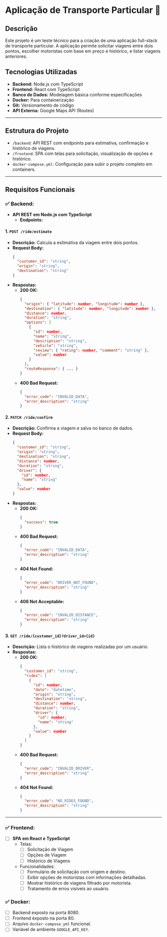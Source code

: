 # Aplicação de Transporte Particular 🚗

## Descrição
Este projeto é um teste técnico para a criação de uma aplicação full-stack de transporte particular. A aplicação permite solicitar viagens entre dois pontos, escolher motoristas com base em preço e histórico, e listar viagens anteriores.

## Tecnologias Utilizadas
- **Backend:** Node.js com TypeScript
- **Frontend:** React com TypeScript
- **Banco de Dados:** Modelagem básica conforme especificações
- **Docker:** Para containerização
- **Git:** Versionamento de código
- **API Externa:** Google Maps API (Routes)

---

## Estrutura do Projeto
- `/backend`: API REST com endpoints para estimativa, confirmação e histórico de viagens.
- `/frontend`: SPA com telas para solicitação, visualização de opções e histórico.
- `docker-compose.yml`: Configuração para subir o projeto completo em containers.

---

## Requisitos Funcionais

### ✅ Backend:
- **API REST em Node.js com TypeScript**
  - **Endpoints:**

#### 1. `POST /ride/estimate`
  - **Descrição:** Calcula a estimativa da viagem entre dois pontos.
  - **Request Body:**
    ```json
    {
      "customer_id": "string",
      "origin": "string",
      "destination": "string"
    }
    ```
  - **Respostas:**
    - **200 OK:**
      ```json
      {
        "origin": { "latitude": number, "longitude": number },
        "destination": { "latitude": number, "longitude": number },
        "distance": number,
        "duration": "string",
        "options": [
          {
            "id": number,
            "name": "string",
            "description": "string",
            "vehicle": "string",
            "review": { "rating": number, "comment": "string" },
            "value": number
          }
        ],
        "routeResponse": { ... }
      }
      ```
    - **400 Bad Request:**
      ```json
      {
        "error_code": "INVALID_DATA",
        "error_description": "string"
      }
      ```

#### 2. `PATCH /ride/confirm`
  - **Descrição:** Confirma a viagem e salva no banco de dados.
  - **Request Body:**
    ```json
    {
      "customer_id": "string",
      "origin": "string",
      "destination": "string",
      "distance": number,
      "duration": "string",
      "driver": {
        "id": number,
        "name": "string"
      },
      "value": number
    }
    ```
  - **Respostas:**
    - **200 OK:**
      ```json
      {
        "success": true
      }
      ```
    - **400 Bad Request:**
      ```json
      {
        "error_code": "INVALID_DATA",
        "error_description": "string"
      }
      ```
    - **404 Not Found:**
      ```json
      {
        "error_code": "DRIVER_NOT_FOUND",
        "error_description": "string"
      }
      ```
    - **406 Not Acceptable:**
      ```json
      {
        "error_code": "INVALID_DISTANCE",
        "error_description": "string"
      }
      ```

#### 3. `GET /ride/{customer_id}?driver_id={id}`
  - **Descrição:** Lista o histórico de viagens realizadas por um usuário.
  - **Respostas:**
    - **200 OK:**
      ```json
      {
        "customer_id": "string",
        "rides": [
          {
            "id": number,
            "date": "datetime",
            "origin": "string",
            "destination": "string",
            "distance": number,
            "duration": "string",
            "driver": {
              "id": number,
              "name": "string"
            },
            "value": number
          }
        ]
      }
      ```
    - **400 Bad Request:**
      ```json
      {
        "error_code": "INVALID_DRIVER",
        "error_description": "string"
      }
      ```
    - **404 Not Found:**
      ```json
      {
        "error_code": "NO_RIDES_FOUND",
        "error_description": "string"
      }
      ```

---

### ✅ Frontend:
- [ ] **SPA em React e TypeScript**
  - Telas:
    - [ ] Solicitação de Viagem
    - [ ] Opções de Viagem
    - [ ] Histórico de Viagens
  - Funcionalidades:
    - [ ] Formulário de solicitação com origem e destino.
    - [ ] Exibir opções de motoristas com informações detalhadas.
    - [ ] Mostrar histórico de viagens filtrado por motorista.
    - [ ] Tratamento de erros visíveis ao usuário.

### ✅ Docker:
- [ ] Backend exposto na porta 8080.
- [ ] Frontend exposto na porta 80.
- [ ] Arquivo `docker-compose.yml` funcional.
- [ ] Variável de ambiente `GOOGLE_API_KEY`.